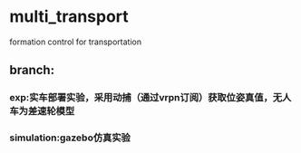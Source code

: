 # multi_transport
formation control for transportation

## branch:
### exp:实车部署实验，采用动捕（通过vrpn订阅）获取位姿真值，无人车为差速轮模型
### simulation:gazebo仿真实验
